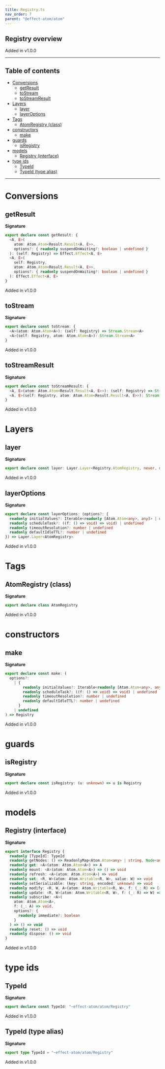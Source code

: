 ```yaml
---
title: Registry.ts
nav_order: 7
parent: "@effect-atom/atom"
---
```


## Registry overview

Added in v1.0.0

---

<h2 class="text-delta">Table of contents</h2>

- [Conversions](#conversions)
  - [getResult](#getresult)
  - [toStream](#tostream)
  - [toStreamResult](#tostreamresult)
- [Layers](#layers)
  - [layer](#layer)
  - [layerOptions](#layeroptions)
- [Tags](#tags)
  - [AtomRegistry (class)](#atomregistry-class)
- [constructors](#constructors)
  - [make](#make)
- [guards](#guards)
  - [isRegistry](#isregistry)
- [models](#models)
  - [Registry (interface)](#registry-interface)
- [type ids](#type-ids)
  - [TypeId](#typeid)
  - [TypeId (type alias)](#typeid-type-alias)

---

# Conversions

## getResult

**Signature**

```ts
export declare const getResult: {
  <A, E>(
    atom: Atom.Atom<Result.Result<A, E>>,
    options?: { readonly suspendOnWaiting?: boolean | undefined }
  ): (self: Registry) => Effect.Effect<A, E>
  <A, E>(
    self: Registry,
    atom: Atom.Atom<Result.Result<A, E>>,
    options?: { readonly suspendOnWaiting?: boolean | undefined }
  ): Effect.Effect<A, E>
}
```

Added in v1.0.0

## toStream

**Signature**

```ts
export declare const toStream: {
  <A>(atom: Atom.Atom<A>): (self: Registry) => Stream.Stream<A>
  <A>(self: Registry, atom: Atom.Atom<A>): Stream.Stream<A>
}
```

Added in v1.0.0

## toStreamResult

**Signature**

```ts
export declare const toStreamResult: {
  <A, E>(atom: Atom.Atom<Result.Result<A, E>>): (self: Registry) => Stream.Stream<A, E>
  <A, E>(self: Registry, atom: Atom.Atom<Result.Result<A, E>>): Stream.Stream<A, E>
}
```

Added in v1.0.0

# Layers

## layer

**Signature**

```ts
export declare const layer: Layer.Layer<Registry.AtomRegistry, never, never>
```

Added in v1.0.0

## layerOptions

**Signature**

```ts
export declare const layerOptions: (options?: {
  readonly initialValues?: Iterable<readonly [Atom.Atom<any>, any]> | undefined
  readonly scheduleTask?: ((f: () => void) => void) | undefined
  readonly timeoutResolution?: number | undefined
  readonly defaultIdleTTL?: number | undefined
}) => Layer.Layer<AtomRegistry>
```

Added in v1.0.0

# Tags

## AtomRegistry (class)

**Signature**

```ts
export declare class AtomRegistry
```

Added in v1.0.0

# constructors

## make

**Signature**

```ts
export declare const make: (
  options?:
    | {
        readonly initialValues?: Iterable<readonly [Atom.Atom<any>, any]> | undefined
        readonly scheduleTask?: ((f: () => void) => void) | undefined
        readonly timeoutResolution?: number | undefined
        readonly defaultIdleTTL?: number | undefined
      }
    | undefined
) => Registry
```

Added in v1.0.0

# guards

## isRegistry

**Signature**

```ts
export declare const isRegistry: (u: unknown) => u is Registry
```

Added in v1.0.0

# models

## Registry (interface)

**Signature**

```ts
export interface Registry {
  readonly [TypeId]: TypeId
  readonly getNodes: () => ReadonlyMap<Atom.Atom<any> | string, Node<any>>
  readonly get: <A>(atom: Atom.Atom<A>) => A
  readonly mount: <A>(atom: Atom.Atom<A>) => () => void
  readonly refresh: <A>(atom: Atom.Atom<A>) => void
  readonly set: <R, W>(atom: Atom.Writable<R, W>, value: W) => void
  readonly setSerializable: (key: string, encoded: unknown) => void
  readonly modify: <R, W, A>(atom: Atom.Writable<R, W>, f: (_: R) => [returnValue: A, nextValue: W]) => A
  readonly update: <R, W>(atom: Atom.Writable<R, W>, f: (_: R) => W) => void
  readonly subscribe: <A>(
    atom: Atom.Atom<A>,
    f: (_: A) => void,
    options?: {
      readonly immediate?: boolean
    }
  ) => () => void
  readonly reset: () => void
  readonly dispose: () => void
}
```

Added in v1.0.0

# type ids

## TypeId

**Signature**

```ts
export declare const TypeId: "~effect-atom/atom/Registry"
```

Added in v1.0.0

## TypeId (type alias)

**Signature**

```ts
export type TypeId = "~effect-atom/atom/Registry"
```

Added in v1.0.0
